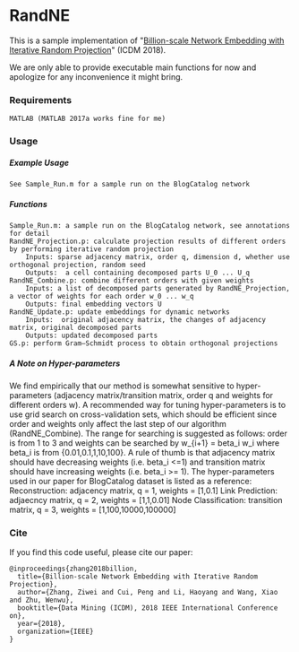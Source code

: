 # RandNE
This is a sample implementation of "[Billion-scale Network Embedding with Iterative Random Projection](https://zw-zhang.github.io/files/2018_ICDM_RandNE.pdf)" (ICDM 2018).

We are only able to provide executable main functions for now and apologize for any inconvenience it might bring.

### Requirements
```
MATLAB (MATLAB 2017a works fine for me)
```

### Usage
##### Example Usage
```
See Sample_Run.m for a sample run on the BlogCatalog network
```
##### Functions
```
Sample_Run.m: a sample run on the BlogCatalog network, see annotations for detail
RandNE_Projection.p: calculate projection results of different orders by performing iterative random projection
    Inputs: sparse adjacency matrix, order q, dimension d, whether use orthogonal projection, random seed
    Outputs:  a cell containing decomposed parts U_0 ... U_q
RandNE_Combine.p: combine different orders with given weights
    Inputs: a list of decomposed parts generated by RandNE_Projection, a vector of weights for each order w_0 ... w_q
    Outputs: final embedding vectors U
RandNE_Update.p: update embeddings for dynamic networks
    Inputs:  original adjacency matrix, the changes of adjacency matrix, original decomposed parts
    Outputs: updated decomposed parts
GS.p: perform Gram–Schmidt process to obtain orthogonal projections
```
##### A Note on Hyper-parameters
We find empirically that our method is somewhat sensitive to hyper-parameters (adjacency matrix/transition matrix, order q and weights for different orders w). 
A recommended way for tuning hyper-parameters is to use grid search on cross-validation sets, which should be efficient since order and weights only affect the last step of our algorithm (RandNE_Combine).
The range for searching is suggested as follows: order is from 1 to 3 and weights can be searched by w_{i+1} = beta_i w_i where beta_i is from {0.01,0.1,1,10,100}.
A rule of thumb is that adjacency matrix should have decreasing weights (i.e. beta_i <=1) and transition matrix should have increasing weights (i.e. beta_i >= 1).
The hyper-parameters used in our paper for BlogCatalog dataset is listed as a reference:
Reconstruction: adjacency matrix, q = 1, weights = [1,0.1]
Link Prediction: adjaecncy matrix, q = 2, weights = [1,1,0.01]
Node Classification: transition matrix, q = 3, weights = [1,100,10000,100000]

### Cite
If you find this code useful, please cite our paper:
```
@inproceedings{zhang2018billion,
  title={Billion-scale Network Embedding with Iterative Random Projection},
  author={Zhang, Ziwei and Cui, Peng and Li, Haoyang and Wang, Xiao and Zhu, Wenwu},
  booktitle={Data Mining (ICDM), 2018 IEEE International Conference on},
  year={2018},
  organization={IEEE}
}
```